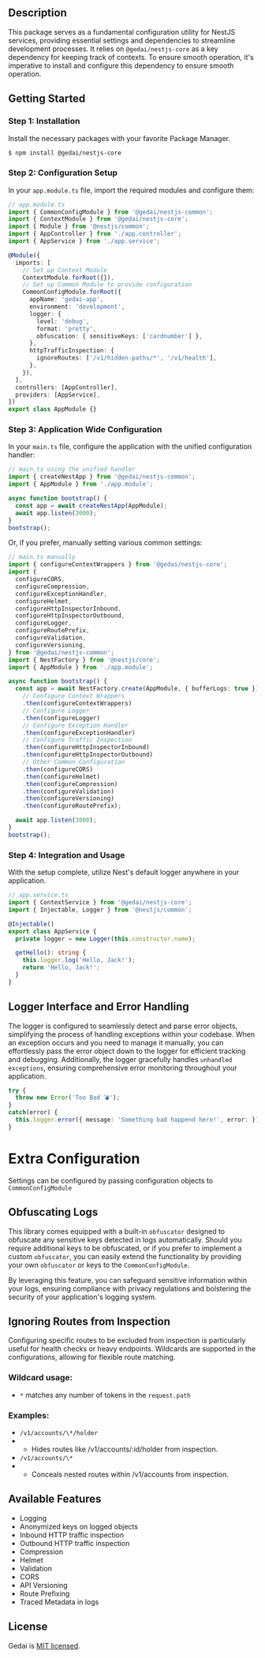 ## Description

This package serves as a fundamental configuration utility for NestJS services, providing essential settings and dependencies to streamline development processes. It relies on `@gedai/nestjs-core` as a key dependency for keeping track of contexts. To ensure smooth operation, it's imperative to install and configure this dependency to ensure smooth operation.

## Getting Started

### Step 1: Installation

Install the necessary packages with your favorite Package Manager.

```bash
$ npm install @gedai/nestjs-core
```

### Step 2: Configuration Setup

In your `app.module.ts` file, import the required modules and configure them:

```typescript
// app.module.ts
import { CommonConfigModule } from '@gedai/nestjs-common';
import { ContextModule } from '@gedai/nestjs-core';
import { Module } from '@nestjs/common';
import { AppController } from './app.controller';
import { AppService } from './app.service';

@Module({
  imports: [
    // Set up Context Module
    ContextModule.forRoot({}),
    // Set up Common Module to provide configuration
    CommonConfigModule.forRoot({
      appName: 'gedai-app',
      environment: 'development',
      logger: {
        level: 'debug',
        format: 'pretty',
        obfuscation: { sensitiveKeys: ['cardnumber'] },
      },
      httpTrafficInspection: {
        ignoreRoutes: ['/v1/hidden-paths/*', '/v1/health'],
      },
    }),
  ],
  controllers: [AppController],
  providers: [AppService],
})
export class AppModule {}
```

### Step 3: Application Wide Configuration

In your `main.ts` file, configure the application with the unified configuration handler:

```typescript
// main.ts using the unified handler
import { createNestApp } from '@gedai/nestjs-common';
import { AppModule } from './app.module';

async function bootstrap() {
  const app = await createNestApp(AppModule);
  await app.listen(3000);
}
bootstrap();
```

Or, if you prefer, manually setting various common settings:

```typescript
// main.ts manually
import { configureContextWrappers } from '@gedai/nestjs-core';
import {
  configureCORS,
  configureCompression,
  configureExceptionHandler,
  configureHelmet,
  configureHttpInspectorInbound,
  configureHttpInspectorOutbound,
  configureLogger,
  configureRoutePrefix,
  configureValidation,
  configureVersioning,
} from '@gedai/nestjs-common';
import { NestFactory } from '@nestjs/core';
import { AppModule } from './app.module';

async function bootstrap() {
  const app = await NestFactory.create(AppModule, { bufferLogs: true })
    // Configure Context Wrappers
    .then(configureContextWrappers)
    // Configure Logger
    .then(configureLogger)
    // Configure Exception Handler
    .then(configureExceptionHandler)
    // Configure Traffic Inspection
    .then(configureHttpInspectorInbound)
    .then(configureHttpInspectorOutbound)
    // Other Common Configuration
    .then(configureCORS)
    .then(configureHelmet)
    .then(configureCompression)
    .then(configureValidation)
    .then(configureVersioning)
    .then(configureRoutePrefix);

  await app.listen(3000);
}
bootstrap();
```

### Step 4: Integration and Usage

With the setup complete, utilize Nest's default logger anywhere in your application.

```typescript
// app.service.ts
import { ContextService } from '@gedai/nestjs-core';
import { Injectable, Logger } from '@nestjs/common';

@Injectable()
export class AppService {
  private logger = new Logger(this.constructor.name);

  getHello(): string {
    this.logger.log('Hello, Jack!');
    return 'Hello, Jack!';
  }
}
```

## Logger Interface and Error Handling

The logger is configured to seamlessly detect and parse error objects, simplifying the process of handling exceptions within your codebase. When an exception occurs and you need to manage it manually, you can effortlessly pass the error object down to the logger for efficient tracking and debugging. Additionally, the logger gracefully handles `unhandled exceptions`, ensuring comprehensive error monitoring throughout your application.

```typescript
try {
  throw new Error('Too Bad 💣');
}
catch(error) {
  this.logger.error({ message: 'Something bad happend here!', error: });
}
```

# Extra Configuration

Settings can be configured by passing configuration objects to `CommonConfigModule`

## Obfuscating Logs

This library comes equipped with a built-in `obfuscator` designed to obfuscate any sensitive keys detected in logs automatically. Should you require additional keys to be obfuscated, or if you prefer to implement a custom `obfuscator`, you can easily extend the functionality by providing your own `obfuscator` or keys to the `CommonConfigModule`.

By leveraging this feature, you can safeguard sensitive information within your logs, ensuring compliance with privacy regulations and bolstering the security of your application's logging system.

## Ignoring Routes from Inspection

Configuring specific routes to be excluded from inspection is particularly useful for health checks or heavy endpoints. Wildcards are supported in the configurations, allowing for flexible route matching.

### Wildcard usage:

- `*` matches any number of tokens in the `request.path`

### Examples:

- `/v1/accounts/\*/holder`
- - Hides routes like /v1/accounts/:id/holder from inspection.
- `/v1/accounts/\*`
- - Conceals nested routes within /v1/accounts from inspection.

## Available Features

- Logging
- Anonymized keys on logged objects
- Inbound HTTP traffic inspection
- Outbound HTTP traffic inspection
- Compression
- Helmet
- Validation
- CORS
- API Versioning
- Route Prefixing
- Traced Metadata in logs

## License

Gedai is [MIT licensed](LICENSE).
